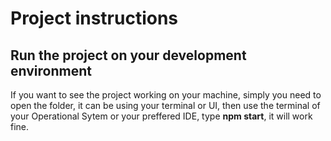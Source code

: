 # Project instructions

## Run the project on your development environment
<p>
  If you want to see the project working on your machine,
  simply you need to open the folder, it can be using your terminal or UI,
  then use the terminal of your Operational Sytem or your preffered IDE,
  type <strong>npm start</strong>, it will work fine.
</p>
